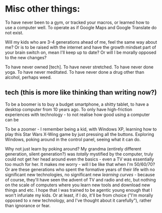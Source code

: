 # Misc other things:

To have never been to a gym, or tracked your macros, or learned how to use a computer well. To operate as if Google Maps and Google Translate do not exist.

Will my kids who are 3-4 generations ahead of me, feel the same way about me? Or is to be raised with the internet and have the growth mindset part of your brain switch on, mean I'll keep up to date? Or will I be morally opposed to the new changes? 

To have never owned [tech]. To have never stretched. To have never done yoga. To have never meditated. To have never done a drug other than alcohol, perhaps weed.

## tech (this is more like thinking than writing now?)

To be a boomer is to buy a budget smartphone, a shitty tablet, to have a desktop computer from 10 years ago. To only have high-friction experiences with technology - to not realise how good using a computer can be 

To be a zoomer - I remember being a kid, with Windows XP, learning how to play this Star Wars X-Wing game by just pressing all the buttons. Exploring Windows, poking around in the control panel, seeing what it can do. 

Why not just learn by poking around? My grandma (entirely different generation, silent generation?) was *totally* mystified by the computer, truly could not get her head around even the basics - even a TV was essentially too much for her. It makes me worry - will I be like that when I'm 50/60/70? Or are these generations who spent the formative years of their life with no significant new technologies, no significant new *learning curves* - because of course, they'll have seen the advent of TV and radio and etc, but nothing on the scale of computers where you learn new tools and download new things and etc. I hope that I was trained to be agentic young enough that I won't infuriate my kids. Or at least, if I do, it'll be from choice ("I'm morally opposed to x new technology, and I've thought about it carefully"), rather than ignorance or fear. 